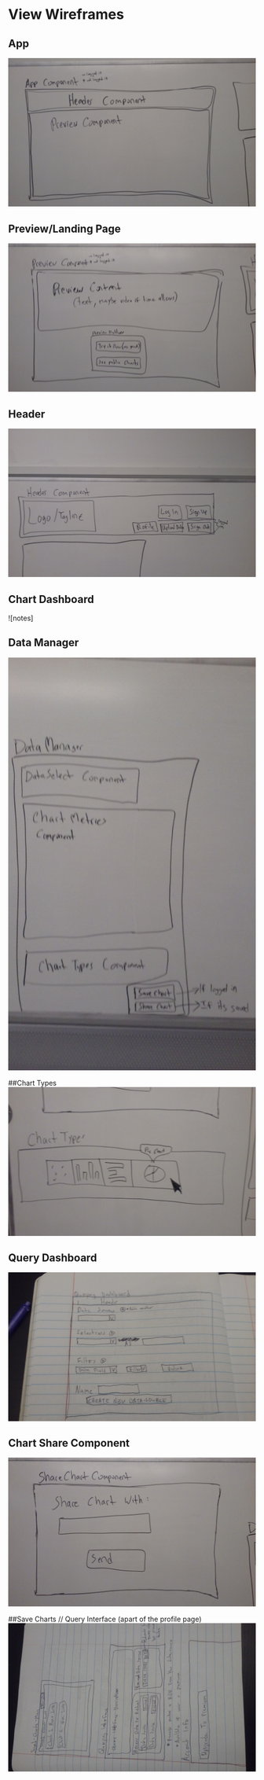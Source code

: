 # View Wireframes

## App
![app]

## Preview/Landing Page
![preview]

## Header
![header]

## Chart Dashboard
![notes]

## Data Manager
![data_manager]

##Chart Types
![chart_types]

## Query Dashboard
![query_dashboard]

## Chart Share Component
![share_chart]

##Save Charts // Query Interface (apart of the profile page)
![saved_charts_AND_query_interface]

[app]: ./wireframes/app.jpg
[preview]: ./wireframes/preview.jpg
[header]: ./wireframes/header.jpg
[chart_dashboard]: ./wireframes/chart_dashboard.jpg
[data_manager]: ./wireframes/data_manager.jpg
[chart_types]: ./wireframes/chart_types.jpg
[query_dashboard]: ./wireframes/query_dashboard.jpg
[saved_charts_AND_query_interface]: ./wireframes/saved_charts_AND_query_interface.jpg
[share_chart]: ./wireframes/share_chart.jpg
